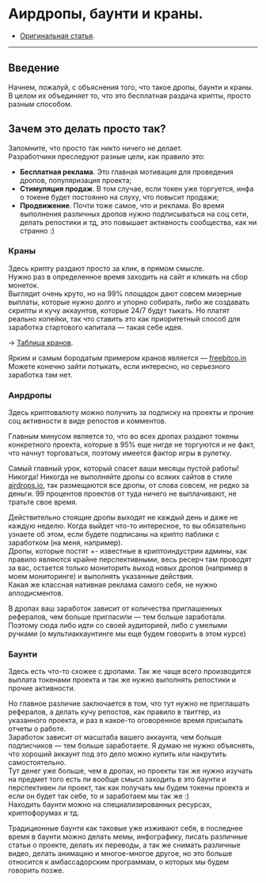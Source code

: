# Аирдропы, баунти и краны. 
- [Оригинальная статья](https://teletype.in/@greezblog/airdropy-baunti-i-krany_3.1).
---

## Введение
Начнем, пожалуй, с объяснения того, что такое дропы, баунти и краны.  
В целом их объединяет то, что это бесплатная раздача крипты, просто разным способом.

## Зачем это делать просто так?
Запомните, что просто так никто ничего не делает.  
Разработчики преследуют разные цели, как правило это:  
- **Бесплатная реклама**. Это главная мотивация для проведения дропов, популяризация проекта;  
- **Стимуляция продаж**. В том случае, если токен уже торгуется, инфа о токене будет постоянно на слуху, что повысит продажи;  
- **Продвижение**. Почти тоже самое, что и реклама. Во время выполнения различных дропов нужно подписываться на соц сети, делать репостики и тд, это повышает активность сообщества, как ни странно :)

### Краны
Здесь крипту раздают просто за клик, в прямом смысле.  
Нужно раз в определенное время заходить на сайт и кликать на сбор монеток.  
Выглядит очень круто, но на 99% площадок дают совсем мизерные выплаты, которые нужно долго и упорно собирать, либо же создавать скрипты и кучу аккаунтов, которые 24/7 будут тыкать. Но платят реально копейки, так что ставить это как приоритетный способ для заработка стартового капитала — такая себе идея.

-> [Таблица кранов](https://docs.google.com/spreadsheets/d/1vJ-ngqT60BZMve9hqHY6TKAafwMLnNFGKIexB3F5a_g/edit#gid=0).

Ярким и самым бородатым примером кранов является — [freebitco.in](https://freebitco.in/?r=48025552)  
Можете конечно зайти потыкать, если интересно, но серьезного заработка там нет.

### Аирдропы
Здесь криптовалюту можно получить за подписку на проекты и прочие соц активности в виде репостов и комментов.

Главным минусом является то, что во всех дропах раздают токены конкретного проекта, которые в 95% еще нигде не торгуются и не факт, что начнут торговаться, поэтому имеется фактор игры в рулетку.

Самый главный урок, который спасет ваши месяцы пустой работы!  
Никогда! Никогда не выполняйте дропы со всяких сайтов в стиле [airdrops.io](https://airdrops.io/), так размещаются все дропы, от слова совсем, не редко за деньги. 99 процентов проектов от туда ничего не выплачивают, не тратьте свое время.

Действительно стоящие дропы выходят не каждый день и даже не каждую неделю. Когда выйдет что-то интересное, то вы обязательно узнаете об этом, если будете подписаны на крипто паблики с заработком (на меня, например).  
Дропы, которые постят +- известные в криптоиндустрии админы, как правило являются крайне перспективными, весь ресерч там проводят за вас, остается только мониторить выход новых дропов (например в моем мониторинге) и выполнять указанные действия.  
Какая же классная нативная реклама самого себя, не нужно аплодисментов.

В дропах ваш заработок зависит от количества приглашенных рефералов, чем больше пригласили — тем больше заработали.  
Поэтому сюда либо идти со своей аудиторией, либо с умелыми ручками (о мультиаккаунтинге мы еще будем говорить в этом курсе)

### Баунти
Здесь есть что-то схожее с дропами. Так же чаще всего производится выплата токенами проекта и так же нужно выполнять репостики и прочие активности.

Но главное различие заключается в том, что тут нужно не приглашать рефералов, а делать кучу репостов, как правило в твиттер, из указанного проекта, и раз в какое-то оговоренное время присылать отчеты о работе.  
Заработок зависит от масштаба вашего аккаунта, чем больше подписчиков — тем больше заработаете. Я думаю не нужно объяснять, что хороший аккаунт под это дело можно купить или накрутить самостоятельно.  
Тут денег уже больше, чем в дропах, но проекты так же нужно изучать на предмет того есть ли вообще смысл заходить в это баунти и перспективен ли проект, так как получать мы будем токены проекта и если он будет так себе, то и заработаем мы так же :)  
Находить баунти можно на специализированных ресурсах, криптофорумах и тд.

Традиционные баунти как таковые уже изживают себя, в последнее время в баунти можно делать мемы, инфографику, писать различные статьи о проекте, делать их переводы, а так же снимать различные видео, делать анимацию и многое-многое другое, но это больше относится к амбассадорским программам, о которых мы будем говорить позже.